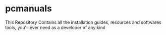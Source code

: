 # pcmanuals
This Repository Contains all the installation guides, resources and softwares tools, you'll ever need as a developer of any kind

